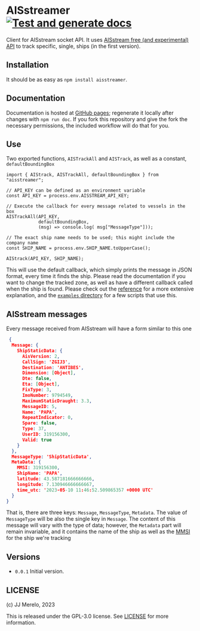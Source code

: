 # AISstreamer [![Test and generate docs](https://github.com/JJ/AISstreamer/actions/workflows/test-and-gen-docs.yml/badge.svg)](https://github.com/JJ/AISstreamer/actions/workflows/test-and-gen-docs.yml)

Client for AISstream socket API. It uses [AISstream free (and experimental)
API](https://aisstream.io/) to track specific, single, ships (in the first
version).

## Installation

It should be as easy as `npm install aisstreamer`.

## Documentation

Documentation is hosted at [GitHub pages](https://jj.github.io/AISstreamer); regenerate it locally after changes with `npm run doc`. If you fork this repository and give the fork the necessary permissions, the included workflow will do that for you.

## Use

Two exported functions, `AISTrackAll` and `AISTrack`, as well as a constant, `defaultBoundingBox`

```JS
import { AIStrack, AISTrackAll, defaultBoundingBox } from "aisstreamer";

// API_KEY can be defined as an environment variable
const API_KEY = process.env.AISSTREAM_API_KEY;

// Execute the callback for every message related to vessels in the box
AISTrackAll(API_KEY,
            defaultBoundingBox,
            (msg) => console.log( msg["MessageType"]));

// The exact ship name needs to be used; this might include the company name
const SHIP_NAME = process.env.SHIP_NAME.toUpperCase();

AIStrack(API_KEY, SHIP_NAME);
```

This will use the default callback, which simply prints the message in JSON
format, every time it finds the ship. Please read the documentation if you want
to change the tracked zone, as well as have a different callback called when the
ship is found. Please check out the [reference](https://jj.github.io/AISstreamer/global.html#AIStrack) for a more extensive explanation, and the [`examples` directory](examples/) for a few scripts that use this.

## AISstream messages

Every message received from AISstream will have a form similar to this one

```JSON
 {
  Message: {
    ShipStaticData: {
      AisVersion: 2,
      CallSign: 'ZGIJ3',
      Destination: 'ANTIBES',
      Dimension: [Object],
      Dte: false,
      Eta: [Object],
      FixType: 3,
      ImoNumber: 9794549,
      MaximumStaticDraught: 3.3,
      MessageID: 5,
      Name: 'PAPA',
      RepeatIndicator: 0,
      Spare: false,
      Type: 37,
      UserID: 319156300,
      Valid: true
    }
  },
  MessageType: 'ShipStaticData',
  MetaData: {
    MMSI: 319156300,
    ShipName: 'PAPA',
    latitude: 43.587181666666666,
    longitude: 7.130946666666667,
    time_utc: '2023-05-10 11:46:52.509865357 +0000 UTC'
  }
}
```

That is, there are three keys: `Message`, `MessageType`, `Metadata`. The value
of `MessageType` will be also the single key in `Message`. The content of this
message will vary with the type of data; however, the `Metadata` part will
remain invariable, and it contains the name of the ship as well as the
[MMSI](https://en.wikipedia.org/wiki/Maritime_Mobile_Service_Identity) for the ship we're tracking

## Versions

* `0.0.1` Initial version.

## LICENSE

(c) JJ Merelo, 2023

This is released under the GPL-3.0 license. See [LICENSE](LICENSE) for more information.
